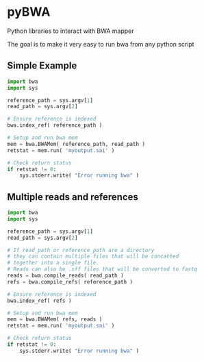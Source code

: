 # pyBWA

Python libraries to interact with BWA mapper

The goal is to make it very easy to run bwa from any python script


## Simple Example

```python
import bwa
import sys

reference_path = sys.argv[1]
read_path = sys.argv[2]

# Ensure reference is indexed
bwa.index_ref( reference_path )

# Setup and run bwa mem
mem = bwa.BWAMem( reference_path, read_path )
retstat = mem.run( 'myoutput.sai' )

# Check return status
if retstat != 0:
    sys.stderr.write( "Error running bwa" )
```

## Multiple reads and references

```python
import bwa
import sys

reference_path = sys.argv[1]
read_path = sys.argv[2]

# If read_path or reference_path are a directory
# they can contain multiple files that will be concatted
# together into a single file.
# Reads can also be .sff files that will be converted to fastq
reads = bwa.compile_reads( read_path )
refs = bwa.compile_refs( reference_path )

# Ensure reference is indexed
bwa.index_ref( refs )

# Setup and run bwa mem
mem = bwa.BWAMem( refs, reads )
retstat = mem.run( 'myoutput.sai' )

# Check return status
if retstat != 0:
    sys.stderr.write( "Error running bwa" )
```
